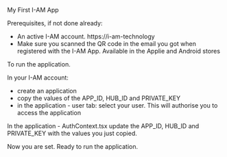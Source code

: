 My First I-AM App

Prerequisites, if not done already:
- An active I-AM account. https://i-am-technology
- Make sure you scanned the QR code in the email you got when registered with the I-AM App. Available in the Applie and Android stores

To run the application. 

In your I-AM account:
- create an application
- copy the values of the APP_ID, HUB_ID and PRIVATE_KEY 
- in the application - user tab: select your user. This will authorise you to access the application

In the application - AuthContext.tsx update the APP_ID, HUB_ID and PRIVATE_KEY with the values you just copied.

Now you are set. Ready to run the application.  